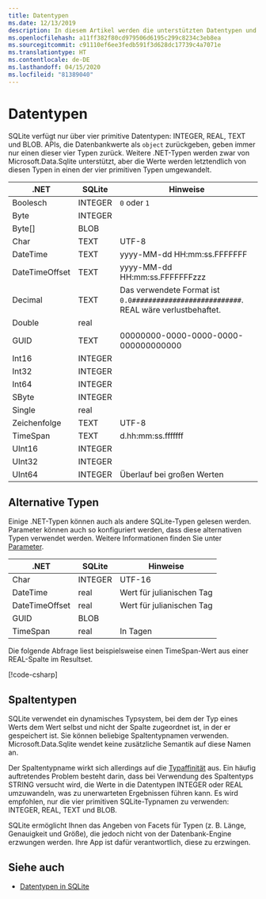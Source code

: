 ```yaml
---
title: Datentypen
ms.date: 12/13/2019
description: In diesem Artikel werden die unterstützten Datentypen und einige der dafür geltenden Einschränkungen beschrieben.
ms.openlocfilehash: a11ff382f80cd979506d6195c299c8234c3eb8ea
ms.sourcegitcommit: c91110ef6ee3fedb591f3d628dc17739c4a7071e
ms.translationtype: HT
ms.contentlocale: de-DE
ms.lasthandoff: 04/15/2020
ms.locfileid: "81389040"
---
```

# <a name="data-types"></a>Datentypen

SQLite verfügt nur über vier primitive Datentypen: INTEGER, REAL, TEXT und BLOB. APIs, die Datenbankwerte als `object` zurückgeben, geben immer nur einen dieser vier Typen zurück. Weitere .NET-Typen werden zwar von Microsoft.Data.Sqlite unterstützt, aber die Werte werden letztendlich von diesen Typen in einen der vier primitiven Typen umgewandelt.

| .NET           | SQLite  | Hinweise                                                       |
| -------------- | ------- | ------------------------------------------------------------- |
| Boolesch        | INTEGER | `0` oder `1`                                                    |
| Byte           | INTEGER |                                                               |
| Byte[]         | BLOB    |                                                               |
| Char           | TEXT    | UTF-8                                                         |
| DateTime       | TEXT    | yyyy-MM-dd HH:mm:ss.FFFFFFF                                   |
| DateTimeOffset | TEXT    | yyyy-MM-dd HH:mm:ss.FFFFFFFzzz                                |
| Decimal        | TEXT    | Das verwendete Format ist `0.0###########################`. REAL wäre verlustbehaftet. |
| Double         | real    |                                                               |
| GUID           | TEXT    | 00000000-0000-0000-0000-000000000000                          |
| Int16          | INTEGER |                                                               |
| Int32          | INTEGER |                                                               |
| Int64          | INTEGER |                                                               |
| SByte          | INTEGER |                                                               |
| Single         | real    |                                                               |
| Zeichenfolge         | TEXT    | UTF-8                                                         |
| TimeSpan       | TEXT    | d.hh:mm:ss.fffffff                                            |
| UInt16         | INTEGER |                                                               |
| UInt32         | INTEGER |                                                               |
| UInt64         | INTEGER | Überlauf bei großen Werten                                         |

## <a name="alternative-types"></a>Alternative Typen

Einige .NET-Typen können auch als andere SQLite-Typen gelesen werden. Parameter können auch so konfiguriert werden, dass diese alternativen Typen verwendet werden. Weitere Informationen finden Sie unter [Parameter](parameters.md#alternative-types).

| .NET           | SQLite  | Hinweise          |
| -------------- | ------- | ---------------- |
| Char           | INTEGER | UTF-16           |
| DateTime       | real    | Wert für julianischen Tag |
| DateTimeOffset | real    | Wert für julianischen Tag |
| GUID           | BLOB    |                  |
| TimeSpan       | real    | In Tagen          |

Die folgende Abfrage liest beispielsweise einen TimeSpan-Wert aus einer REAL-Spalte im Resultset.

[!code-csharp[](../../../../samples/snippets/standard/data/sqlite/DateAndTimeSample/Program.cs?name=snippet_AlternativeType)]

## <a name="column-types"></a>Spaltentypen

SQLite verwendet ein dynamisches Typsystem, bei dem der Typ eines Werts dem Wert selbst und nicht der Spalte zugeordnet ist, in der er gespeichert ist. Sie können beliebige Spaltentypnamen verwenden. Microsoft.Data.Sqlite wendet keine zusätzliche Semantik auf diese Namen an.

Der Spaltentypname wirkt sich allerdings auf die [Typaffinität](https://www.sqlite.org/datatype3.html#type_affinity) aus. Ein häufig auftretendes Problem besteht darin, dass bei Verwendung des Spaltentyps STRING versucht wird, die Werte in die Datentypen INTEGER oder REAL umzuwandeln, was zu unerwarteten Ergebnissen führen kann. Es wird empfohlen, nur die vier primitiven SQLite-Typnamen zu verwenden: INTEGER, REAL, TEXT und BLOB.

SQLite ermöglicht Ihnen das Angeben von Facets für Typen (z. B. Länge, Genauigkeit und Größe), die jedoch nicht von der Datenbank-Engine erzwungen werden. Ihre App ist dafür verantwortlich, diese zu erzwingen.

## <a name="see-also"></a>Siehe auch

- [Datentypen in SQLite](https://www.sqlite.org/datatype3.html)

